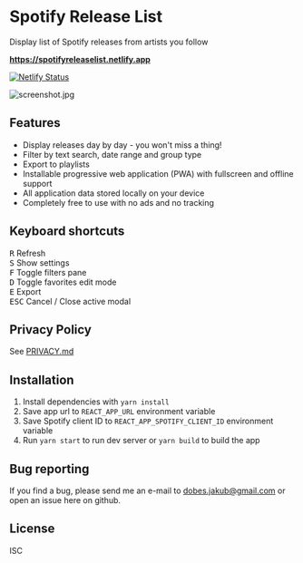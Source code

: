 # Spotify Release List

Display list of Spotify releases from artists you follow

**<https://spotifyreleaselist.netlify.app>**

[![Netlify Status](https://api.netlify.com/api/v1/badges/5b14f602-d76e-47e0-8c3e-6af38e9d49f6/deploy-status)](https://app.netlify.com/sites/spotifyreleaselist/deploys)

![screenshot.jpg](https://raw.githubusercontent.com/jakubito/spotify-release-list-web/master/public/screenshot.jpg?v=1)

## Features

- Display releases day by day - you won't miss a thing!
- Filter by text search, date range and group type
- Export to playlists
- Installable progressive web application (PWA) with fullscreen and offline support
- All application data stored locally on your device
- Completely free to use with no ads and no tracking

## Keyboard shortcuts

<kbd>R</kbd> Refresh  
<kbd>S</kbd> Show settings  
<kbd>F</kbd> Toggle filters pane  
<kbd>D</kbd> Toggle favorites edit mode  
<kbd>E</kbd> Export  
<kbd>ESC</kbd> Cancel / Close active modal

## Privacy Policy

See [PRIVACY.md](https://github.com/jakubito/spotify-release-list/blob/master/PRIVACY.md)

## Installation

1. Install dependencies with `yarn install`
2. Save app url to `REACT_APP_URL` environment variable
3. Save Spotify client ID to `REACT_APP_SPOTIFY_CLIENT_ID` environment variable
4. Run `yarn start` to run dev server or `yarn build` to build the app

## Bug reporting

If you find a bug, please send me an e-mail to dobes.jakub@gmail.com or open an issue here on github.

## License

ISC
